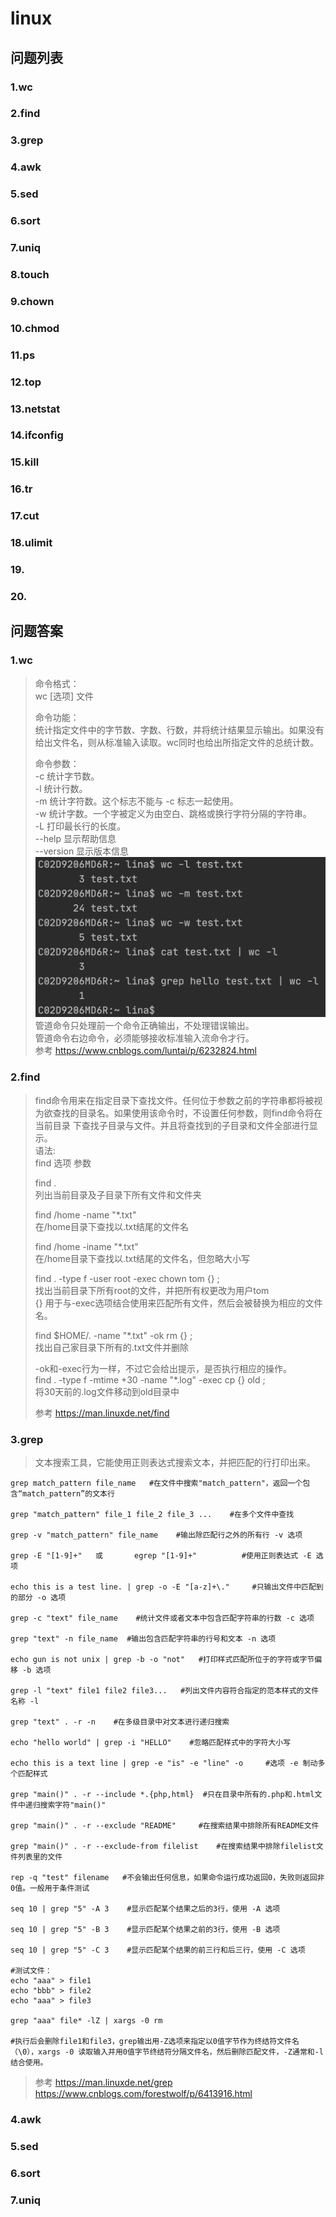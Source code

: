 linux
======

## 问题列表
### 1.wc
### 2.find
### 3.grep
### 4.awk
### 5.sed
### 6.sort
### 7.uniq
### 8.touch
### 9.chown
### 10.chmod
### 11.ps
### 12.top
### 13.netstat
### 14.ifconfig
### 15.kill
### 16.tr
### 17.cut
### 18.ulimit
### 19.
### 20.

## 问题答案
### 1.wc
>命令格式：                          
 wc [选项] 文件                     
>                               
>命令功能：                                    
 统计指定文件中的字节数、字数、行数，并将统计结果显示输出。如果没有给出文件名，则从标准输入读取。wc同时也给出所指定文件的总统计数。                         
>                           
>命令参数：              
 -c 统计字节数。                  
 -l 统计行数。                   
 -m 统计字符数。这个标志不能与 -c 标志一起使用。                    
 -w 统计字数。一个字被定义为由空白、跳格或换行字符分隔的字符串。          
 -L 打印最长行的长度。           
 --help 显示帮助信息              
 --version 显示版本信息                       
> ![linux_wc](http://github.com/xidianlina/practice/raw/master//java_practice/topic/picture/linux_wc.png)                   
>管道命令只处理前一个命令正确输出，不处理错误输出。                  
 管道命令右边命令，必须能够接收标准输入流命令才行。      
>参考 https://www.cnblogs.com/luntai/p/6232824.html                                                                             
### 2.find
>find命令用来在指定目录下查找文件。任何位于参数之前的字符串都将被视为欲查找的目录名。如果使用该命令时，不设置任何参数，则find命令将在当前目录
>下查找子目录与文件。并且将查找到的子目录和文件全部进行显示。                     
>语法:                
 find 选项  参数                    
>                           
>find .                             
 列出当前目录及子目录下所有文件和文件夹                    
>                   
>find /home -name "*.txt"                   
 在/home目录下查找以.txt结尾的文件名                             
>               
>find /home -iname "*.txt"                      
 在/home目录下查找以.txt结尾的文件名，但忽略大小写 
>               
>find . -type f -user root -exec chown tom {} \;                 
 找出当前目录下所有root的文件，并把所有权更改为用户tom                                                            
>{} 用于与-exec选项结合使用来匹配所有文件，然后会被替换为相应的文件名。                                              
>               
>find $HOME/. -name "*.txt" -ok rm {} \;                        
 找出自己家目录下所有的.txt文件并删除                           
>                   
>-ok和-exec行为一样，不过它会给出提示，是否执行相应的操作。                          
 find . -type f -mtime +30 -name "*.log" -exec cp {} old \;                             
 将30天前的.log文件移动到old目录中                                           
>                           
>参考  https://man.linuxde.net/find                                 
### 3.grep
>文本搜索工具，它能使用正则表达式搜索文本，并把匹配的行打印出来。           
```shell script
grep match_pattern file_name   #在文件中搜索"match_pattern"，返回一个包含“match_pattern”的文本行             

grep "match_pattern" file_1 file_2 file_3 ...    #在多个文件中查找

grep -v "match_pattern" file_name    #输出除匹配行之外的所有行 -v 选项

grep -E "[1-9]+"   或       egrep "[1-9]+"          #使用正则表达式 -E 选项

echo this is a test line. | grep -o -E "[a-z]+\."     #只输出文件中匹配到的部分 -o 选项

grep -c "text" file_name    #统计文件或者文本中包含匹配字符串的行数 -c 选项

grep "text" -n file_name  #输出包含匹配字符串的行号和文本 -n 选项

echo gun is not unix | grep -b -o "not"   #打印样式匹配所位于的字符或字节偏移 -b 选项

grep -l "text" file1 file2 file3...   #列出文件内容符合指定的范本样式的文件名称 -l

grep "text" . -r -n    #在多级目录中对文本进行递归搜索

echo "hello world" | grep -i "HELLO"    #忽略匹配样式中的字符大小写

echo this is a text line | grep -e "is" -e "line" -o     #选项 -e 制动多个匹配样式

grep "main()" . -r --include *.{php,html}  #只在目录中所有的.php和.html文件中递归搜索字符"main()"

grep "main()" . -r --exclude "README"     #在搜索结果中排除所有README文件

grep "main()" . -r --exclude-from filelist    #在搜索结果中排除filelist文件列表里的文件

rep -q "test" filename   #不会输出任何信息，如果命令运行成功返回0，失败则返回非0值。一般用于条件测试

seq 10 | grep "5" -A 3    #显示匹配某个结果之后的3行，使用 -A 选项

seq 10 | grep "5" -B 3    #显示匹配某个结果之前的3行，使用 -B 选项

seq 10 | grep "5" -C 3    #显示匹配某个结果的前三行和后三行，使用 -C 选项

#测试文件：
echo "aaa" > file1
echo "bbb" > file2
echo "aaa" > file3

grep "aaa" file* -lZ | xargs -0 rm

#执行后会删除file1和file3，grep输出用-Z选项来指定以0值字节作为终结符文件名（\0），xargs -0 读取输入并用0值字节终结符分隔文件名，然后删除匹配文件，-Z通常和-l结合使用。
```           
>           
>参考 https://man.linuxde.net/grep            
>https://www.cnblogs.com/forestwolf/p/6413916.html          
### 4.awk
### 5.sed
### 6.sort
### 7.uniq              